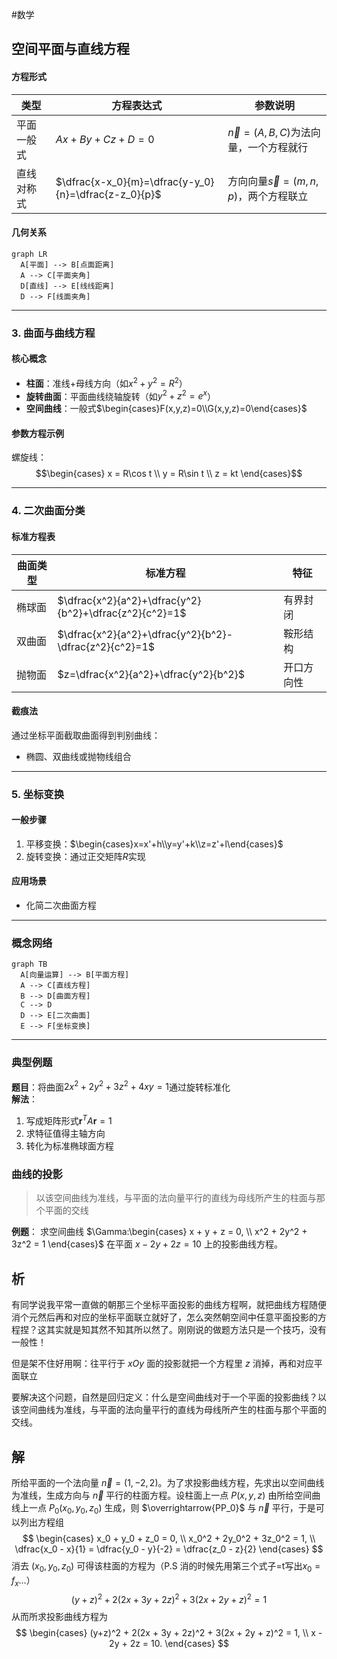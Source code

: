 
#数学 

## 空间平面与直线方程
#### 方程形式

| 类型    | 方程表达式                                                | 参数说明                         |
| ----- | ---------------------------------------------------- | ---------------------------- |
| 平面一般式 | $Ax+By+Cz+D=0$                                       | $\vec{n}=(A,B,C)$为法向量，一个方程就行 |
| 直线对称式 | $\dfrac{x-x_0}{m}=\dfrac{y-y_0}{n}=\dfrac{z-z_0}{p}$ | 方向向量$\vec{s}=(m,n,p)$，两个方程联立 |

#### 几何关系
```mermaid
graph LR
  A[平面] --> B[点面距离]
  A --> C[平面夹角]
  D[直线] --> E[线线距离]
  D --> F[线面夹角]
```


---

### 3. 曲面与曲线方程
#### 核心概念
- **柱面**：准线+母线方向（如$x^2+y^2=R^2$）
- **旋转曲面**：平面曲线绕轴旋转（如$y^2+z^2=e^x$）
- **空间曲线**：一般式$\begin{cases}F(x,y,z)=0\\G(x,y,z)=0\end{cases}$

#### 参数方程示例
螺旋线：
$$\begin{cases}
x = R\cos t \\
y = R\sin t \\
z = kt 
\end{cases}$$

---

### 4. 二次曲面分类
#### 标准方程表

| 曲面类型 | 标准方程                                                   | 特征    |
| ---- | ------------------------------------------------------ | ----- |
| 椭球面  | $\dfrac{x^2}{a^2}+\dfrac{y^2}{b^2}+\dfrac{z^2}{c^2}=1$ | 有界封闭  |
| 双曲面  | $\dfrac{x^2}{a^2}+\dfrac{y^2}{b^2}-\dfrac{z^2}{c^2}=1$ | 鞍形结构  |
| 抛物面  | $z=\dfrac{x^2}{a^2}+\dfrac{y^2}{b^2}$                  | 开口方向性 |

#### 截痕法
通过坐标平面截取曲面得到判别曲线：
- 椭圆、双曲线或抛物线组合

---

### **5. 坐标变换**
#### **一般步骤**
1. 平移变换：$\begin{cases}x=x'+h\\y=y'+k\\z=z'+l\end{cases}$
2. 旋转变换：通过正交矩阵$R$实现

#### **应用场景**
- 化简二次曲面方程

---

### **概念网络**
```mermaid
graph TB
  A[向量运算] --> B[平面方程]
  A --> C[直线方程]
  B --> D[曲面方程]
  C --> D
  D --> E[二次曲面]
  E --> F[坐标变换]
```

---

### 典型例题
**题目**：将曲面$2x^2+2y^2+3z^2+4xy=1$通过旋转标准化  
**解法**：
1. 写成矩阵形式$\mathbf{r}^T A \mathbf{r}=1$
2. 求特征值得主轴方向
3. 转化为标准椭球面方程

### 曲线的投影

>以该空间曲线为准线，与平面的法向量平行的直线为母线所产生的柱面与那个平面的交线

**例题**：
求空间曲线 $\Gamma:\begin{cases} x + y + z = 0, \\ x^2 + 2y^2 + 3z^2 = 1 \end{cases}$ 在平面 $x - 2y + 2z = 10$ 上的投影曲线方程。

析
--
有同学说我平常一直做的朝那三个坐标平面投影的曲线方程啊，就把曲线方程随便消个元然后再和对应的坐标平面联立就好了，怎么突然朝空间中任意平面投影的方程捏？这其实就是知其然不知其所以然了。刚刚说的做题方法只是一个技巧，没有一般性！

但是架不住好用啊：往平行于 $xOy$ 面的投影就把一个方程里 $z$ 消掉，再和对应平面联立

要解决这个问题，自然是回归定义：什么是空间曲线对于一个平面的投影曲线？以该空间曲线为准线，与平面的法向量平行的直线为母线所产生的柱面与那个平面的交线。

解
--
所给平面的一个法向量 $\vec{n} = (1, -2, 2)$。为了求投影曲线方程，先求出以空间曲线为准线，生成方向与 $\vec{n}$ 平行的柱面方程。设柱面上一点 $P(x, y, z)$ 由所给空间曲线上一点 $P_0(x_0, y_0, z_0)$ 生成，则 $\overrightarrow{PP_0}$ 与 $\vec{n}$ 平行，于是可以列出方程组
$$
\begin{cases}
x_0 + y_0 + z_0 = 0, \\
x_0^2 + 2y_0^2 + 3z_0^2 = 1, \\
\dfrac{x_0 - x}{1} = \dfrac{y_0 - y}{-2} = \dfrac{z_0 - z}{2}
\end{cases}
$$
消去 $(x_0, y_0, z_0)$ 可得该柱面的方程为（P.S 消的时候先用第三个式子=t写出$x_{0}=f_{x}\dots$）
$$(y+z)^2 + 2(2x + 3y + 2z)^2 + 3(2x + 2y + z)^2 = 1$$
从而所求投影曲线方程为
$$
\begin{cases}
(y+z)^2 + 2(2x + 3y + 2z)^2 + 3(2x + 2y + z)^2 = 1, \\
x - 2y + 2z = 10.
\end{cases}
$$